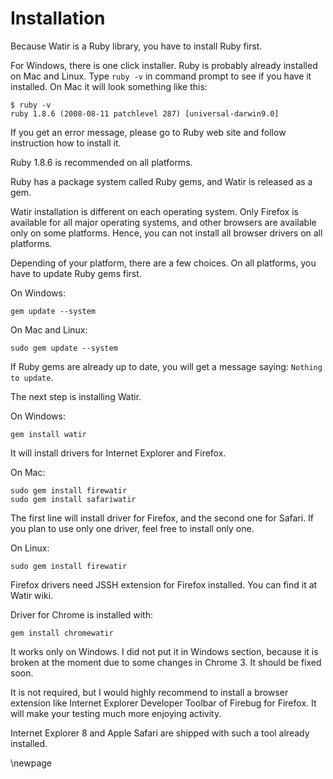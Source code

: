 # Installation 

Because Watir is a Ruby library, you have to install Ruby first.

For Windows, there is one click installer. Ruby is probably already installed on Mac and Linux. Type `ruby -v` in command prompt to see if you have it installed. On Mac it will look something like this:

    $ ruby -v
    ruby 1.8.6 (2008-08-11 patchlevel 287) [universal-darwin9.0]

If you get an error message, please go to Ruby web site and follow instruction how to install it.

Ruby 1.8.6 is recommended on all platforms.

Ruby has a package system called Ruby gems, and Watir is released as a gem. 

Watir installation is different on each operating system. Only Firefox is available for all major operating systems, and other browsers are available only on some platforms. Hence, you can not install all browser drivers on all platforms.

Depending of your platform, there are a few choices. On all platforms, you have to update Ruby gems first.

On Windows:

    gem update --system

On Mac and Linux:

    sudo gem update --system

If Ruby gems are already up to date, you will get a message saying: `Nothing to update`.

The next step is installing Watir.

On Windows:

    gem install watir

It will install drivers for Internet Explorer and Firefox.

On Mac:

    sudo gem install firewatir
    sudo gem install safariwatir

The first line will install driver for Firefox, and the second one for Safari. If you plan to use only one driver, feel free to install only one.

On Linux:

    sudo gem install firewatir

Firefox drivers need JSSH extension for Firefox installed. You can find it at Watir wiki.

Driver for Chrome is installed with:

    gem install chromewatir

It works only on Windows. I did not put it in Windows section, because it is broken at the moment due to some changes in Chrome 3. It should be fixed soon.

It is not required, but I would highly recommend to install a browser extension like Internet Explorer Developer Toolbar of Firebug for Firefox. It will make your testing much more enjoying activity.

Internet Explorer 8 and Apple Safari are shipped with such a tool already installed.

\newpage

